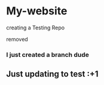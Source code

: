 # My-website
creating a Testing Repo

removed

### I just created a branch dude

## Just updating to test :+1
